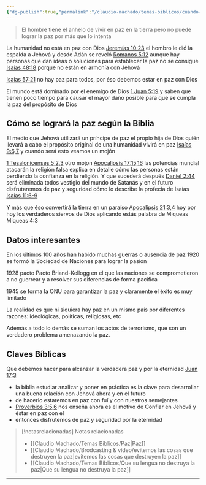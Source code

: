 ```yaml
---
{"dg-publish":true,"permalink":"/claudio-machado/temas-biblicos/cuando-tendremos-verdadera-paz-y-seguridad/","title":"Cuándo tendremos verdadera paz y seguridad","tags":["Paz","Seguridad"]}
---
```



>El hombre tiene el anhelo de vivir en paz en la tierra pero no puede lograr la paz por más que lo intenta 

La humanidad no está en paz con Dios [Jeremías 10:23](https://wol.jw.org/es/wol/b/r4/lp-s/nwtsty/24/10#v=24:10:23) el hombro le dió la espalda a Jehová y desde Adán se reveló [Romanos 5:12](https://wol.jw.org/es/wol/b/r4/lp-s/nwtsty/45/5#v=45:5:12) aunque hay personas que dan ideas o soluciones para establecer la paz no se consigue [Isaías 48:18](https://wol.jw.org/es/wol/b/r4/lp-s/nwtsty/23/48#v=23:48:18) porque no están en armonía con Jehová 

[Isaías 57:21](https://wol.jw.org/es/wol/b/r4/lp-s/nwtsty/23/57#v=23:57:21) no hay paz para todos, por éso debemos estar en paz con Dios

El mundo está dominado por el enemigo de Dios [1 Juan 5:19](https://wol.jw.org/es/wol/b/r4/lp-s/nwtsty/62/5#v=62:5:19) y saben que tienen poco tiempo para causar el mayor daño posible para que se cumpla la paz del propósito de Dios 


## Cómo se logrará la paz según la Biblia 

El medio que Jehová utilizará un príncipe de paz el propio hija de Dios quién llevará a cabo el propósito original de una humanidad vivirá en paz [Isaías 9:6,7](https://wol.jw.org/es/wol/b/r4/lp-s/nwtsty/23/9#v=23:9:6-23:9:7) y cuando será esto veamos un mojón 

[1 Tesalonicenses 5:2,3](https://wol.jw.org/es/wol/b/r4/lp-s/nwtsty/52/5#v=52:5:2-52:5:3) otro mojon [Apocalipsis 17:15,16](https://wol.jw.org/es/wol/b/r4/lp-s/nwtsty/66/17#v=66:17:15-66:17:16) las potencias mundial atacarán la religión falsa explica en detalle cómo las personas están perdiendo la confianza en la religión. Y que sucederá después [Daniel 2:44](https://wol.jw.org/es/wol/b/r4/lp-s/nwtsty/27/2#v=27:2:44) será eliminada todos vestigio del mundo de Satanás y en el futuro disfrutaremos de paz y seguridad cómo lo describe la profecía de Isaías [Isaías 11:6-9](https://wol.jw.org/es/wol/b/r4/lp-s/nwtsty/23/11#v=23:11:6-23:11:9) 

Y más que éso convertirá la tierra en un paraíso [Apocalipsis 21:3,4](https://wol.jw.org/es/wol/b/r4/lp-s/nwtsty/66/21#v=66:21:3-66:21:4) hoy por hoy los verdaderos siervos de Dios aplicando estás palabra de Miqueas Miqueas 4:3 

## Datos interesantes 

En los últimos 100 años han habido muchas guerras o ausencia de paz 
1920 se formó la Sociedad de Naciones para lograr la pasión 

1928 pacto Pacto Briand-Kellogg en el que las naciones se comprometieron a no guerrear y a resolver sus diferencias de forma pacífica 

1945 se forma la ONU para garantizar la paz y claramente el éxito es muy limitado 

La realidad es que ni siquiera hay paz en un mismo país por diferentes razones: ideológicas, políticas, religiosas, etc 

Además a todo lo demás se suman los actos de terrorismo, que son un verdadero problema amenazando la paz.

## Claves Bíblicas 

Que debemos hacer para alcanzar la verdadera paz y por la eternidad 
[Juan 17:3](https://wol.jw.org/es/wol/b/r4/lp-s/nwtsty/43/17#v=43:17:3) 
- la biblia estudiar analizar y poner en práctica es la clave para desarrollar una buena relación con Jehová ahora y en el futuro 
- de hacerlo estaremos en paz con fuí y con nuestros semejantes 
- [Proverbios 3:5,6](https://wol.jw.org/es/wol/b/r4/lp-s/nwtsty/20/3#v=20:3:5-20:3:6) nos enseña ahora es el motivo de Confiar en Jehová y éstar en paz con el
- entonces disfrutemos de paz y seguridad por la eternidad 




> [!notasrelacionadas] Notas relacionadas
> - [[Claudio Machado/Temas Bíblicos/Paz\|Paz]]
> - [[Claudio Machado/Brodcasting & vídeo/evitemos las cosas que destruyen la paz\|evitemos las cosas que destruyen la paz]]
> - [[Claudio Machado/Temas Bíblicos/Que su lengua no destruya la paz\|Que su lengua no destruya la paz]]



---

